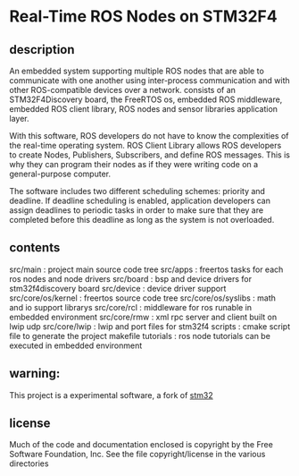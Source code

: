 # Real-Time ROS Nodes on STM32F4

## description
An embedded system supporting multiple ROS nodes that are able to communicate with one another using inter-process communication and with other ROS-compatible devices over a network. 
consists of an STM32F4Discovery board, the FreeRTOS os, embedded ROS middleware, embedded ROS client library, ROS nodes and sensor libraries application layer.

With this software, ROS developers do not have to know the complexities of the real-time operating system. 
ROS Client Library allows ROS developers to create Nodes, Publishers, Subscribers, and define ROS messages. 
This is why they can program their nodes as if they were writing code on a general-purpose computer.

The software includes two different scheduling schemes: priority and deadline. 
If deadline scheduling is enabled, application developers can assign deadlines to periodic tasks in order to make sure that they are completed before this deadline as long as the system is not overloaded. 


## contents

src/main 				: project main source code tree
src/apps 				: freertos tasks for each ros nodes and node drivers
src/board 				: bsp and device drivers for stm32f4discovery board
src/device      		: device driver support
src/core/os/kernel 		: freertos source code tree
src/core/os/syslibs 	: math and io support librarys
src/core/rcl 			: middleware for ros runable in embedded environment
src/core/rmw 			: xml rpc server and client built on lwip udp
src/core/lwip 			: lwip and port files for stm32f4
scripts  				: cmake script file to generate the project makefile
tutorials 				: ros node tutorials can be executed in embedded environment


## warning: 
This project is a experimental software,  a fork of [stm32](https://github.com/bosch-ros-pkg/stm32)

## license
Much of the code and documentation enclosed is copyright by the Free Software Foundation, Inc.
See the file copyright/license in the various directories
